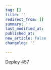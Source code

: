 ```yaml
---
tag: []
title: ''
redirect_from: []
summary: ''
last_modified_at: 
published_at: 
new_article: false
changelog: ''

---
```

Deploy 457